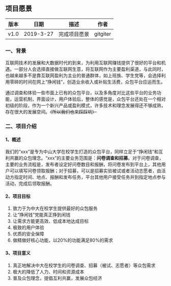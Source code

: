 ## 项目愿景

| 版本 |   日期    | 描述 |  作者   |
| :--: | :-------: | :--: | :-----: |
| v1.0 | 2019-3-27 | 完成项目愿景 | gitgiter |


### 一、背景
互联网技术的发展和大数据时代的到来，为利用互联网赚钱提供了很好的平台和机遇。一部分人会选择直接做互联网生意，将互联网作为主要盈利渠道，与此同时，也越来越多不是靠互联网盈利为主业的普通群体，如上班族、学生党等，会选择利用零碎的时间在网上“挣闲钱”，创造业余收入或补贴生活费，众包平台应运而生。

通过调查和体验一些市面上已有的众包平台，以及多角度对比这些平台的业务功能，运营机制，界面设计，用户体验后，整体的感觉是，众包平台还处在一个相对初级的阶段，作为一个新兴产品或盈利模式，许多技术和理念发展得还不够成熟，存在很大的发展空间。~~（所以我们也来踩踩坑）~~

### 二、项目介绍

#### 1、概述
我们的“xxx”是专为中山大学在校学生打造的众包平台，同样立足于“挣闲钱”和互利共赢的众包理念。“xxx”的主要业务范围是：**问卷调查和招募**。对于问卷调查，主要的业务流程是，发布者设定好问卷数目和报酬，将问卷发布到平台上，其他用户可以填写问卷领取报酬；对于招募，可以是招募实验被试或者活动志愿者，由活动方指定时间、地点、报酬和发布任务，平台其他用户接受任务并到指定地点参与活动，完成后领取报酬。

#### 2、项目目标
1. 致力于为中大在校学生提供最好的众包服务
2. 让“挣闲钱”党能真正挣到闲钱
3. 让需求方能更高效、低成本地达成目标
4. 极致的用户体验
5. 优质的安全保障
6. 做精做好核心功能，以20%的功能满足80%的需求

#### 3、项目意义
1. 真正地解决中大在校学生的问卷调查、招募（被试、志愿者）等众包需求
2. 极大的降低了人力、时间和资源成本
3. 普及众包理念，提倡互利共赢，发展众包经济
